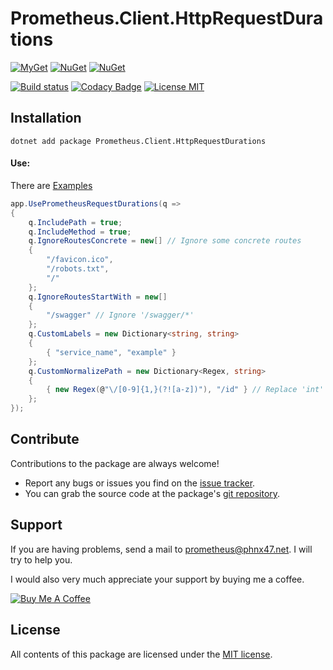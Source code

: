 # Prometheus.Client.HttpRequestDurations

[![MyGet](https://img.shields.io/myget/phnx47-beta/vpre/Prometheus.Client.HttpRequestDurations.svg)](https://www.myget.org/feed/phnx47-beta/package/nuget/Prometheus.Client.HttpRequestDurations)
[![NuGet](https://img.shields.io/nuget/v/Prometheus.Client.HttpRequestDurations.svg)](https://www.nuget.org/packages/Prometheus.Client.HttpRequestDurations)
[![NuGet](https://img.shields.io/nuget/dt/Prometheus.Client.HttpRequestDurations.svg)](https://www.nuget.org/packages/Prometheus.Client.HttpRequestDurations)

[![Build status](https://ci.appveyor.com/api/projects/status/e1uhigqp9gxpw9it?svg=true)](https://ci.appveyor.com/project/PrometheusClientNet/prometheus-client-httprequestdurations)
[![Codacy Badge](https://api.codacy.com/project/badge/Grade/ea3b8149566f4c0ebac1567aa964553f)](https://www.codacy.com/app/phnx47/Prometheus.Client.HttpRequestDurations?utm_source=github.com&amp;utm_medium=referral&amp;utm_content=PrometheusClientNet/Prometheus.Client.HttpRequestDurations&amp;utm_campaign=Badge_Grade)
[![License MIT](https://img.shields.io/badge/license-MIT-green.svg)](https://opensource.org/licenses/MIT) 

## Installation

	dotnet add package Prometheus.Client.HttpRequestDurations
	

#### Use:

There are [Examples](https://github.com/PrometheusClientNet/Prometheus.Client.Examples/tree/master/HttpRequestDurations)

```csharp
app.UsePrometheusRequestDurations(q =>
{
    q.IncludePath = true;
    q.IncludeMethod = true;
    q.IgnoreRoutesConcrete = new[] // Ignore some concrete routes
    {
        "/favicon.ico",
        "/robots.txt",
        "/"
    };
    q.IgnoreRoutesStartWith = new[]
    {
        "/swagger" // Ignore '/swagger/*'
    };
    q.CustomLabels = new Dictionary<string, string>
    {
        { "service_name", "example" }
    };
    q.CustomNormalizePath = new Dictionary<Regex, string>
    {
        { new Regex(@"\/[0-9]{1,}(?![a-z])"), "/id" } // Replace 'int' in Route
    };
});
```

## Contribute

Contributions to the package are always welcome!

* Report any bugs or issues you find on the [issue tracker](https://github.com/PrometheusClientNet/Prometheus.Client.HttpRequestDurations/issues).
* You can grab the source code at the package's [git repository](https://github.com/PrometheusClientNet/Prometheus.Client.HttpRequestDurations).

## Support

If you are having problems, send a mail to [prometheus@phnx47.net](mailto://prometheus@phnx47.net). I will try to help you.

I would also very much appreciate your support by buying me a coffee.

<a href="https://www.buymeacoffee.com/phnx47" target="_blank"><img src="https://www.buymeacoffee.com/assets/img/custom_images/yellow_img.png" alt="Buy Me A Coffee" style="height: auto !important;width: auto !important;" ></a>


## License

All contents of this package are licensed under the [MIT license](https://opensource.org/licenses/MIT).


